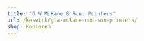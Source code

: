 ```yaml
---
title: "G W McKane & Son. Printers"
url: /keswick/g-w-mckane-und-son-printers/
shop: Kopieren
---
```

